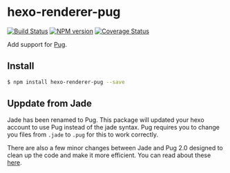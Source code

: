 # hexo-renderer-pug

[![Build Status](https://travis-ci.org/hexojs/hexo-renderer-pug.svg?branch=master)](https://travis-ci.org/hexojs/hexo-renderer-pug)
[![NPM version](https://badge.fury.io/js/hexo-renderer-pug.svg)](http://badge.fury.io/js/hexo-renderer-pug)
[![Coverage Status](https://img.shields.io/coveralls/hexojs/hexo-renderer-pug.svg)](https://coveralls.io/r/hexojs/hexo-renderer-pug?branch=master)

Add support for [Pug].

## Install

``` bash
$ npm install hexo-renderer-pug --save
```

[Pug]: https://pugjs.org/api/getting-started.html

## Uppdate from Jade

Jade has been renamed to Pug. This package will updated your hexo account to use Pug instead of the jade syntax. Pug requires you to change you files from `.jade` to `.pug` for this to work correctly. 

There are also a few minor changes between Jade and Pug 2.0 designed to clean up the code and make it more efficient. You can read about these [here](https://pugjs.org/api/migration-v2.html).